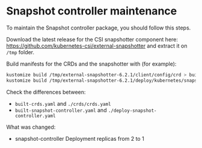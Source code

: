 # Snapshot controller maintenance

To maintain the Snapshot controller package, you should follow this steps.

Download the latest release for the CSI snapshotter component here: <https://github.com/kubernetes-csi/external-snapshotter> and extract it on `/tmp` folder.

Build manifests for the CRDs and the snapshotter with (for example):

```bash
kustomize build /tmp/external-snapshotter-6.2.1/client/config/crd > built-crds.yaml
kustomize build /tmp/external-snapshotter-6.2.1/deploy/kubernetes/snapshot-controller > built-snapshot-controller.yaml
```

Check the differences between:

- `built-crds.yaml` and `./crds/crds.yaml`
- `built-snapshot-controller.yaml` and `./deploy-snapshot-controller.yaml`

What was changed:

- snapshot-controller Deployment replicas from 2 to 1
